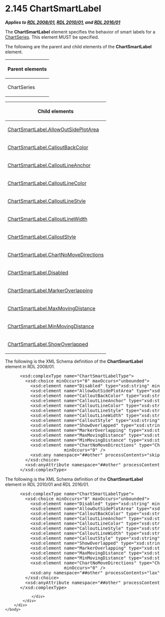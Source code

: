 <html dir="LTR" xmlns:mshelp="http://msdn.microsoft.com/mshelp" xmlns:ddue="http://ddue.schemas.microsoft.com/authoring/2003/5" xmlns:xlink="http://www.w3.org/1999/xlink" xmlns:tool="http://www.microsoft.com/tooltip">
    <head>
        <meta http-equiv="Content-Type" content="text/html; CHARSET=utf-8"></meta>
        <meta name="save" content="history"></meta>
        <title>2.145 ChartSmartLabel</title>
        <xml>
            <mshelp:toctitle title="2.145 ChartSmartLabel"></mshelp:toctitle>
            <mshelp:rltitle title="[MS-RDL]: ChartSmartLabel"></mshelp:rltitle>
            <mshelp:keyword index="A" term="40311f42-08d3-41d4-8ca7-184ae633299d"></mshelp:keyword>
            <mshelp:attr name="DCSext.ContentType" value="open specification"></mshelp:attr>
            <mshelp:attr name="AssetID" value="40311f42-08d3-41d4-8ca7-184ae633299d"></mshelp:attr>
            <mshelp:attr name="TopicType" value="kbRef"></mshelp:attr>
            <mshelp:attr name="DCSext.Title" value="[MS-RDL]: ChartSmartLabel" />
        </xml>
    </head>
    <body>
        <div id="header">
            <h1 class="heading">2.145 ChartSmartLabel</h1>
        </div>
        <div id="mainSection">
            <div id="mainBody">
                <div id="allHistory" class="saveHistory"></div>
                <div id="sectionSection0" class="section" name="collapseableSection">
                    

<p><b><i>Applies to </i></b><a href="1e855f94-4617-47e4-b89e-0856c6cb420f.htm"><b><i>RDL 2008/01</i></b></a><b><i>,
</i></b><a href="3428e690-a348-4ec7-8a6a-8efb42d2cdee.htm"><b><i>RDL 2010/01</i></b></a><b><i>,
and </i></b><a href="52ce3983-2bfc-4e72-9359-42aaf5fe4509.htm"><b><i>RDL 2016/01</i></b></a></p>

<p>The <b>ChartSmartLabel</b> element specifies the behavior of
smart labels for a <a href="aee11573-3fcf-4365-938b-e6c8ceece6e1.htm"><span>ChartSeries</span></a>. This
element MUST be specified.</p>

<p>The following are the parent and child elements of the <b>ChartSmartLabel</b>
element.</p>

<table>
 <thead>
  <tr>
   <th>
   <p>Parent elements</p>
   </th>
  </tr>
 </thead>
 <tr>
  <td>
  <p>ChartSeries</p>
  </td>
 </tr>
</table>

<p> </p>

<table>
 <thead>
  <tr>
   <th>
   <p>Child elements</p>
   </th>
  </tr>
 </thead>
 <tr>
  <td>
  <p><a href="e3b30df7-79ef-4512-b21c-00abe3bac898.htm">ChartSmartLabel.AllowOutSidePlotArea</a></p>
  </td>
 </tr>
 <tr>
  <td>
  <p><a href="ae9b882f-a2c2-4d95-9e8e-25393bdc3bc6.htm">ChartSmartLabel.CalloutBackColor</a></p>
  </td>
 </tr>
 <tr>
  <td>
  <p><a href="625337ca-45eb-4b78-8203-e45a5025692b.htm">ChartSmartLabel.CalloutLineAnchor</a></p>
  </td>
 </tr>
 <tr>
  <td>
  <p><a href="0c9d79ba-ff5a-4656-9d63-209bfe4e0bbd.htm">ChartSmartLabel.CalloutLineColor</a></p>
  </td>
 </tr>
 <tr>
  <td>
  <p><a href="883713a6-e96e-429c-8775-d3f55fa27474.htm">ChartSmartLabel.CalloutLineStyle</a></p>
  </td>
 </tr>
 <tr>
  <td>
  <p><a href="3115f13e-9f01-4267-96d9-0cc34153111a.htm">ChartSmartLabel.CalloutLineWidth</a></p>
  </td>
 </tr>
 <tr>
  <td>
  <p><a href="2208303a-5e9c-46fb-abd8-75abfefe893c.htm">ChartSmartLabel.CalloutStyle</a></p>
  </td>
 </tr>
 <tr>
  <td>
  <p><a href="f471b11e-a4a1-4367-b1de-404699a8d210.htm">ChartSmartLabel.ChartNoMoveDirections</a></p>
  </td>
 </tr>
 <tr>
  <td>
  <p><a href="777ed612-57c7-4d8f-a929-d14149ee0e60.htm">ChartSmartLabel.Disabled</a></p>
  </td>
 </tr>
 <tr>
  <td>
  <p><a href="e006442c-f635-4cdf-8d6a-07aecef9da22.htm">ChartSmartLabel.MarkerOverlapping</a></p>
  </td>
 </tr>
 <tr>
  <td>
  <p><a href="6af5d337-4a38-4295-989b-208f2a70cccb.htm">ChartSmartLabel.MaxMovingDistance</a></p>
  </td>
 </tr>
 <tr>
  <td>
  <p><a href="52553cb9-27ec-4ece-ad58-f192b728cbbd.htm">ChartSmartLabel.MinMovingDistance</a></p>
  </td>
 </tr>
 <tr>
  <td>
  <p><a href="a6a45ab7-b0fe-4ef4-8c60-51326caad4fe.htm">ChartSmartLabel.ShowOverlapped</a></p>
  </td>
 </tr>
</table>

<p>The following is the XML Schema definition of the <b>ChartSmartLabel</b>
element in RDL 2008/01.</p>

<dl>
<dd>
<div><pre> &lt;xsd:complexType name=&quot;ChartSmartLabelType&quot;&gt;
   &lt;xsd:choice minOccurs=&quot;0&quot; maxOccurs=&quot;unbounded&quot;&gt;
     &lt;xsd:element name=&quot;Disabled&quot; type=&quot;xsd:string&quot; minOccurs=&quot;0&quot; /&gt;
     &lt;xsd:element name=&quot;AllowOutSidePlotArea&quot; type=&quot;xsd:string&quot; minOccurs=&quot;0&quot; /&gt;
     &lt;xsd:element name=&quot;CalloutBackColor&quot; type=&quot;xsd:string&quot; minOccurs=&quot;0&quot; /&gt;
     &lt;xsd:element name=&quot;CalloutLineAnchor&quot; type=&quot;xsd:string&quot; minOccurs=&quot;0&quot; /&gt;
     &lt;xsd:element name=&quot;CalloutLineColor&quot; type=&quot;xsd:string&quot; minOccurs=&quot;0&quot; /&gt;
     &lt;xsd:element name=&quot;CalloutLineStyle&quot; type=&quot;xsd:string&quot; minOccurs=&quot;0&quot; /&gt;
     &lt;xsd:element name=&quot;CalloutLineWidth&quot; type=&quot;xsd:string&quot; minOccurs=&quot;0&quot; /&gt;
     &lt;xsd:element name=&quot;CalloutStyle&quot; type=&quot;xsd:string&quot; minOccurs=&quot;0&quot; /&gt;
     &lt;xsd:element name=&quot;ShowOverlapped&quot; type=&quot;xsd:string&quot; minOccurs=&quot;0&quot; /&gt;
     &lt;xsd:element name=&quot;MarkerOverlapping&quot; type=&quot;xsd:string&quot; minOccurs=&quot;0&quot; /&gt;
     &lt;xsd:element name=&quot;MaxMovingDistance&quot; type=&quot;xsd:string&quot; minOccurs=&quot;0&quot; /&gt;
     &lt;xsd:element name=&quot;MinMovingDistance&quot; type=&quot;xsd:string&quot; minOccurs=&quot;0&quot; /&gt;
     &lt;xsd:element name=&quot;ChartNoMoveDirections&quot; type=&quot;ChartNoMoveDirectionsType&quot; 
                  minOccurs=&quot;0&quot; /&gt;
     &lt;xsd:any namespace=&quot;##other&quot; processContents=&quot;skip&quot; /&gt;
   &lt;/xsd:choice&gt;
   &lt;xsd:anyAttribute namespace=&quot;##other&quot; processContents=&quot;skip&quot; /&gt;
 &lt;/xsd:complexType&gt;
</pre></div>
</dd></dl>

<p>The following is the XML Schema definition of the <b>ChartSmartLabel</b>
element in RDL 2010/01 and RDL 2016/01.</p>

<dl>
<dd>
<div><pre> &lt;xsd:complexType name=&quot;ChartSmartLabelType&quot;&gt;
   &lt;xsd:choice minOccurs=&quot;0&quot; maxOccurs=&quot;unbounded&quot;&gt;
     &lt;xsd:element name=&quot;Disabled&quot; type=&quot;xsd:string&quot; minOccurs=&quot;0&quot; /&gt;
     &lt;xsd:element name=&quot;AllowOutSidePlotArea&quot; type=&quot;xsd:string&quot; minOccurs=&quot;0&quot; /&gt;
     &lt;xsd:element name=&quot;CalloutBackColor&quot; type=&quot;xsd:string&quot; minOccurs=&quot;0&quot; /&gt;
     &lt;xsd:element name=&quot;CalloutLineAnchor&quot; type=&quot;xsd:string&quot; minOccurs=&quot;0&quot; /&gt;
     &lt;xsd:element name=&quot;CalloutLineColor&quot; type=&quot;xsd:string&quot; minOccurs=&quot;0&quot; /&gt;
     &lt;xsd:element name=&quot;CalloutLineStyle&quot; type=&quot;xsd:string&quot; minOccurs=&quot;0&quot; /&gt;
     &lt;xsd:element name=&quot;CalloutLineWidth&quot; type=&quot;xsd:string&quot; minOccurs=&quot;0&quot; /&gt;
     &lt;xsd:element name=&quot;CalloutStyle&quot; type=&quot;xsd:string&quot; minOccurs=&quot;0&quot; /&gt;
     &lt;xsd:element name=&quot;ShowOverlapped&quot; type=&quot;xsd:string&quot; minOccurs=&quot;0&quot; /&gt;
     &lt;xsd:element name=&quot;MarkerOverlapping&quot; type=&quot;xsd:string&quot; minOccurs=&quot;0&quot; /&gt;
     &lt;xsd:element name=&quot;MaxMovingDistance&quot; type=&quot;xsd:string&quot; minOccurs=&quot;0&quot; /&gt;
     &lt;xsd:element name=&quot;MinMovingDistance&quot; type=&quot;xsd:string&quot; minOccurs=&quot;0&quot; /&gt;
     &lt;xsd:element name=&quot;ChartNoMoveDirections&quot; type=&quot;ChartNoMoveDirectionsType&quot; 
                  minOccurs=&quot;0&quot; /&gt;
     &lt;xsd:any namespace=&quot;##other&quot; processContents=&quot;lax&quot; /&gt;
   &lt;/xsd:choice&gt;
   &lt;xsd:anyAttribute namespace=&quot;##other&quot; processContents=&quot;lax&quot; /&gt;
 &lt;/xsd:complexType&gt;
</pre></div>
</dd></dl>


                </div>
            </div>
        </div>
    </body>
</html>